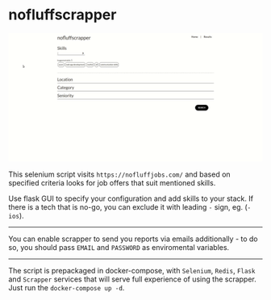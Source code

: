 # nofluffscrapper

![](README.gif)

This selenium script visits `https://nofluffjobs.com/` and based on specified criteria looks for job offers that suit mentioned skills.

Use flask GUI to specify your configuration and add skills to your stack.
If there is a tech that is no-go, you can exclude it with leading `-` sign, eg. (`-ios`).

---

You can enable scrapper to send you reports via emails additionally - to do so, you should pass `EMAIL` and `PASSWORD` as enviromental variables.

---

The script is prepackaged in docker-compose, with `Selenium`, `Redis`, `Flask` and `Scrapper` services that will serve full experience of using the scrapper. Just run the `docker-compose up -d`.